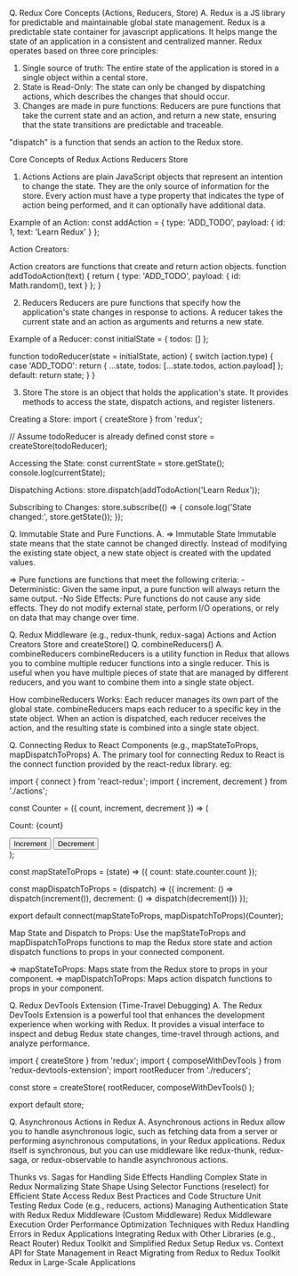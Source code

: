 Q. Redux Core Concepts (Actions, Reducers, Store)
A. Redux is a JS library for predictable and maintainable global state management.
Redux is a predictable state container for javascript applications. It helps mange the state of an application in a consistent and centralized manner.
Redux operates based on three core principles: 
1. Single source of truth: The entire state of the application is stored in a single object within a cental store.
2. State is Read-Only: The state can only be changed by dispatching actions, which describes the changes that should occur.
3. Changes are made in pure functions: Reducers are pure functions that take the current state and an action, and return a new state, ensuring that the state transitions are predictable and traceable.

 "dispatch" is a function that sends an action to the Redux store.

Core Concepts of Redux
Actions
Reducers
Store
1. Actions
Actions are plain JavaScript objects that represent an intention to change the state. They are the only source of information for the store. Every action must have a type property that indicates the type of action being performed, and it can optionally have additional data.

Example of an Action:
const addAction = {
  type: 'ADD_TODO',
  payload: {
    id: 1,
    text: 'Learn Redux'
  }
};

Action Creators:

Action creators are functions that create and return action objects.
function addTodoAction(text) {
  return {
    type: 'ADD_TODO',
    payload: {
      id: Math.random(),
      text
    }
  };
}

2. Reducers
Reducers are pure functions that specify how the application's state changes in response to actions. A reducer takes the current state and an action as arguments and returns a new state.

Example of a Reducer:
const initialState = {
  todos: []
};

function todoReducer(state = initialState, action) {
  switch (action.type) {
    case 'ADD_TODO':
      return {
        ...state,
        todos: [...state.todos, action.payload]
      };
    default:
      return state;
  }
}

3. Store
The store is an object that holds the application's state. It provides methods to access the state, dispatch actions, and register listeners.

Creating a Store:
import { createStore } from 'redux';

// Assume todoReducer is already defined
const store = createStore(todoReducer);

Accessing the State:
const currentState = store.getState();
console.log(currentState);

Dispatching Actions:
store.dispatch(addTodoAction('Learn Redux'));

Subscribing to Changes:
store.subscribe(() => {
  console.log('State changed:', store.getState());
});


Q. Immutable State and Pure Functions.
A. => Immutable State
Immutable state means that the state cannot be changed directly. Instead of modifying the existing state object, a new state object is created with the updated values.

=> Pure functions are functions that meet the following criteria:
-Deterministic: Given the same input, a pure function will always return the same output.
-No Side Effects: Pure functions do not cause any side effects. They do not modify external state, perform I/O operations, or rely on data that may change over time.

Q. Redux Middleware (e.g., redux-thunk, redux-saga)
Actions and Action Creators
Store and createStore()
Q. combineReducers()
A. combineReducers
combineReducers is a utility function in Redux that allows you to combine multiple reducer functions into a single reducer. This is useful when you have multiple pieces of state that are managed by different reducers, and you want to combine them into a single state object.

How combineReducers Works:
Each reducer manages its own part of the global state.
combineReducers maps each reducer to a specific key in the state object.
When an action is dispatched, each reducer receives the action, and the resulting state is combined into a single state object.

Q. Connecting Redux to React Components (e.g., mapStateToProps, mapDispatchToProps)
A. The primary tool for connecting Redux to React is the connect function provided by the react-redux library.
eg: 
<!-- Connect example -->
import { connect } from 'react-redux';
import { increment, decrement } from './actions';

const Counter = ({ count, increment, decrement }) => (
  <div>
    <p>Count: {count}</p>
    <button onClick={increment}>Increment</button>
    <button onClick={decrement}>Decrement</button>
  </div>
);

const mapStateToProps = (state) => ({
  count: state.counter.count
});

const mapDispatchToProps = (dispatch) => ({
  increment: () => dispatch(increment()),
  decrement: () => dispatch(decrement())
});

export default connect(mapStateToProps, mapDispatchToProps)(Counter);
<!-- Connect example -->

Map State and Dispatch to Props: Use the mapStateToProps and mapDispatchToProps functions to map the Redux store state and action dispatch functions to props in your connected component.

=> mapStateToProps: Maps state from the Redux store to props in your component.
=> mapDispatchToProps: Maps action dispatch functions to props in your component.

Q. Redux DevTools Extension (Time-Travel Debugging)
A. The Redux DevTools Extension is a powerful tool that enhances the development experience when working with Redux. It provides a visual interface to inspect and debug Redux state changes, time-travel through actions, and analyze performance. 
<!-- Example -->
import { createStore } from 'redux';
import { composeWithDevTools } from 'redux-devtools-extension';
import rootReducer from './reducers';

const store = createStore(
  rootReducer,
  composeWithDevTools()
);

export default store;
<!-- Example -->

Q. Asynchronous Actions in Redux
A. Asynchronous actions in Redux allow you to handle asynchronous logic, such as fetching data from a server or performing asynchronous computations, in your Redux applications. Redux itself is synchronous, but you can use middleware like redux-thunk, redux-saga, or redux-observable to handle asynchronous actions.

Thunks vs. Sagas for Handling Side Effects
Handling Complex State in Redux
Normalizing State Shape
Using Selector Functions (reselect) for Efficient State Access
Redux Best Practices and Code Structure
Unit Testing Redux Code (e.g., reducers, actions)
Managing Authentication State with Redux
Redux Middleware (Custom Middleware)
Redux Middleware Execution Order
Performance Optimization Techniques with Redux
Handling Errors in Redux Applications
Integrating Redux with Other Libraries (e.g., React Router)
Redux Toolkit and Simplified Redux Setup
Redux vs. Context API for State Management in React
Migrating from Redux to Redux Toolkit
Redux in Large-Scale Applications